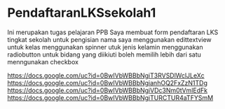 # PendaftaranLKSsekolah1
Ini merupakan tugas pelajaran PPB
Saya membuat form pendaftaran LKS tingkat sekolah
untuk pengisian nama saya menggunakan edittextview
untuk kelas menggunakan spinner
utuk jenis kelamin menggunakan radiobutton
untuk bidang yang diikiuti boleh memilih lebih dari satu menngunakan checkbox


https://docs.google.com/uc?id=0BwIVbWBBbNgiT3RVSDlWclJLeXc
https://docs.google.com/uc?id=0BwIVbWBBbNgianhOQ2FxZzN1TDg
https://docs.google.com/uc?id=0BwIVbWBBbNgiVDc3Nm0tVmlEdFk
https://docs.google.com/uc?id=0BwIVbWBBbNgiTURCTUR4aTFYSmM
